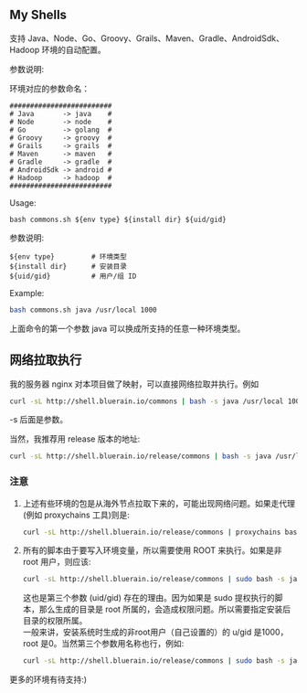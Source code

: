 ## My Shells
支持 Java、Node、Go、Groovy、Grails、Maven、Gradle、AndroidSdk、Hadoop 环境的自动配置。

参数说明:   


环境对应的参数命名：
````
#########################
# Java       -> java    #
# Node       -> node    #
# Go         -> golang  #
# Groovy     -> groovy  #
# Grails     -> grails  #
# Maven      -> maven   #
# Gradle     -> gradle  #
# AndroidSdk -> android #
# Hadoop     -> hadoop  #
#########################
````
Usage:
````
bash commons.sh ${env type} ${install dir} ${uid/gid}
````
参数说明:
````
${env type}         # 环境类型
${install dir}      # 安装目录
${uid/gid}          # 用户/组 ID
````
Example:
````bash
bash commons.sh java /usr/local 1000
````
上面命令的第一个参数 java 可以换成所支持的任意一种环境类型。

## 网络拉取执行
我的服务器 nginx 对本项目做了映射，可以直接网络拉取并执行。例如
````bash
curl -sL http://shell.bluerain.io/commons | bash -s java /usr/local 1000
````
-s 后面是参数。

当然，我推荐用 release 版本的地址:
````bash
curl -sL http://shell.bluerain.io/release/commons | bash -s java /usr/local 1000
````

### 注意
1. 上述有些环境的包是从海外节点拉取下来的，可能出现网络问题。如果走代理(例如 proxychains 工具)则是:   
    ````bash
    curl -sL http://shell.bluerain.io/release/commons | proxychains bash -s java /usr/local 1000
    ````   
2. 所有的脚本由于要写入环境变量，所以需要使用 ROOT 来执行。如果是非 root 用户，则应该:   
    ````bash
    curl -sL http://shell.bluerain.io/release/commons | sudo bash -s java /usr/local 1000
    ````   
    这也是第三个参数 (uid/gid) 存在的理由。因为如果是 sudo 提权执行的脚本，那么生成的目录是 root 所属的，会造成权限问题。所以需要指定安装后目录的权限所属。   
    一般来讲，安装系统时生成的非root用户（自己设置的）的 u/gid 是1000，root 是0。当然第三个参数用名称也行，例如:   
    ````bash
    curl -sL http://shell.bluerain.io/release/commons | sudo bash -s java /usr/local hentioe
    ````   
更多的环境有待支持:)